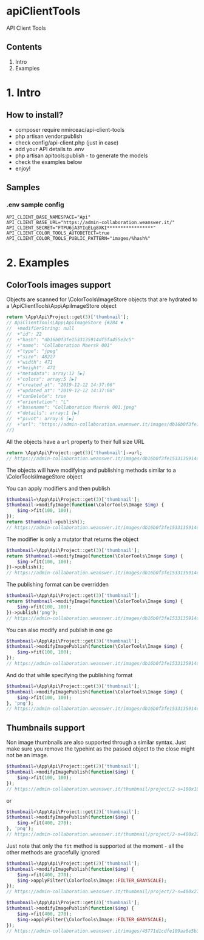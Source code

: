 # apiClientTools
API Client Tools

## Contents
1. Intro
2. Examples

# 1. Intro

## How to install?

- composer require nmirceac/api-client-tools
- php artisan vendor:publish
- check config/api-client.php (just in case)
- add your API details to .env
- php artisan apitools:publish - to generate the models
- check the examples below
- enjoy! 

## Samples

### .env sample config

```
API_CLIENT_BASE_NAMESPACE="Api"
API_CLIENT_BASE_URL="https://admin-collaboration.weanswer.it/"
API_CLIENT_SECRET="FTPU6jA3YIqELg8XKI*****************"
API_CLIENT_COLOR_TOOLS_AUTODETECT=true
API_CLIENT_COLOR_TOOLS_PUBLIC_PATTERN="images/%hash%"
```

# 2. Examples

## ColorTools images support

Objects are scanned for \ColorTools\ImageStore objects that are hydrated to a \ApiClientTools\App\ApiImageStore object

```php
return \App\Api\Project::get(3)['thumbnail'];
// ApiClientTools\App\ApiImageStore {#284 ▼
//  +modifierString: null
//  +"id": 22
//  +"hash": "db16b0f3fe1533135914df5fa455e3c5"
//  +"name": "Collaboration Maersk 001"
//  +"type": "jpeg"
//  +"size": 48227
//  +"width": 471
//  +"height": 471
//  +"metadata": array:12 [▶]
//  +"colors": array:5 [▶]
//  +"created_at": "2019-12-12 14:37:06"
//  +"updated_at": "2019-12-12 14:37:08"
//  +"canDelete": true
//  +"orientation": "L"
//  +"basename": "Collaboration Maersk 001.jpeg"
//  +"details": array:1 [▶]
//  +"pivot": array:6 [▶]
//  +"url": "https://admin-collaboration.weanswer.it/images/db16b0f3fe1533135914df5fa455e3c5.jpeg"
//}
```

All the objects have a `url` property to their full size URL

```php
return \App\Api\Project::get(3)['thumbnail']->url;
// https://admin-collaboration.weanswer.it/images/db16b0f3fe1533135914df5fa455e3c5.jpeg
```

The objects will have modifying and publishing methods similar to a \ColorTools\ImageStore object

You can apply modifiers and then publish

```php
$thumbnail=\App\Api\Project::get(3)['thumbnail'];
$thumbnail->modifyImage(function(\ColorTools\Image $img) {
    $img->fit(100, 100);
});
return $thumbnail->publish();
// https://admin-collaboration.weanswer.it/images/db16b0f3fe1533135914df5fa455e3c5-ft=100+100.jpeg
```

The modifier is only a mutator that returns the object

```php
$thumbnail=\App\Api\Project::get(3)['thumbnail'];
return $thumbnail->modifyImage(function(\ColorTools\Image $img) {
    $img->fit(100, 100);
})->publish();
// https://admin-collaboration.weanswer.it/images/db16b0f3fe1533135914df5fa455e3c5-ft=100+100.jpeg
```

The publishing format can be overridden

```php
$thumbnail=\App\Api\Project::get(3)['thumbnail'];
return $thumbnail->modifyImage(function(\ColorTools\Image $img) {
    $img->fit(100, 100);
})->publish('png');
// https://admin-collaboration.weanswer.it/images/db16b0f3fe1533135914df5fa455e3c5-ft=100+100.png
```

You can also modify and publish in one go

```php
$thumbnail=\App\Api\Project::get(3)['thumbnail'];
$thumbnail->modifyImagePublish(function(\ColorTools\Image $img) {
    $img->fit(100, 100);
});
// https://admin-collaboration.weanswer.it/images/db16b0f3fe1533135914df5fa455e3c5-ft=100+100.png
```

And do that while specifying the publishing format

```php
$thumbnail=\App\Api\Project::get(3)['thumbnail'];
$thumbnail->modifyImagePublish(function(\ColorTools\Image $img) {
    $img->fit(100, 100);
}, 'png');
// https://admin-collaboration.weanswer.it/images/db16b0f3fe1533135914df5fa455e3c5-ft=100+100.png
``` 

## Thumbnails support

Non image thumbnails are also supported through a similar syntax.
Just make sure you remove the typehint as the passed object to the close might not be an image. 

```php
$thumbnail=\App\Api\Project::get(2)['thumbnail'];
$thumbnail->modifyImagePublish(function($img) {
    $img->fit(100, 100);
});
// https://admin-collaboration.weanswer.it/thumbnail/project/2-s=100x100.jpeg
``` 

or

```php
$thumbnail=\App\Api\Project::get(2)['thumbnail'];
$thumbnail->modifyImagePublish(function($img) {
    $img->fit(400, 270);
}, 'png');
// https://admin-collaboration.weanswer.it/thumbnail/project/2-s=400x270.png
``` 

Just note that only the `fit` method is supported at the moment - all the other methods are gracefully ignored

```php
$thumbnail=\App\Api\Project::get(2)['thumbnail'];
$thumbnail->modifyImagePublish(function($img) {
    $img->fit(400, 270);
    $img->applyFilter(\ColorTools\Image::FILTER_GRAYSCALE);
});
// https://admin-collaboration.weanswer.it/thumbnail/project/2-s=400x270.jpeg

$thumbnail=\App\Api\Project::get(4)['thumbnail'];
$thumbnail->modifyImagePublish(function($img) {
    $img->fit(400, 270);
    $img->applyFilter(\ColorTools\Image::FILTER_GRAYSCALE);
});
// https://admin-collaboration.weanswer.it/images/45771d1cdfe109aa6e5b3fd48c925ebd-fi=1+-ft=400+270.jpeg
```


